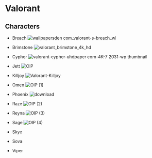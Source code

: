 # Valorant 
## Characters
* Breach
![wallpapersden com_valorant-s-breach_wl](https://user-images.githubusercontent.com/75221857/101377574-d8336a80-3866-11eb-8dd2-b5da09f8ecc7.jpg)

* Brimstone
![valorant_brimstone_4k_hd](https://user-images.githubusercontent.com/75221857/101377434-a5897200-3866-11eb-837f-18c6aaabc2b0.jpg)

* Cypher
![valorant-cypher-uhdpaper com-4K-7 2031-wp thumbnail](https://user-images.githubusercontent.com/75221857/101377770-1e88c980-3867-11eb-8887-2cada28ec20a.jpg)

* Jett
 ![OIP](https://user-images.githubusercontent.com/75221857/101378969-93a8ce80-3868-11eb-8faa-3e2cd74773c9.jpeg)
 
* Killjoy
![Valorant-Killjoy](https://user-images.githubusercontent.com/75221857/101379211-e1253b80-3868-11eb-9f9a-fbc5a2985e8f.jpg)

* Omen
![OIP (1)](https://user-images.githubusercontent.com/75221857/101379765-804a3300-3869-11eb-90f5-9749bc1e20c4.jpeg)

* Phoenix
![download](https://user-images.githubusercontent.com/75221857/101379673-5f81dd80-3869-11eb-8aaf-dab1e574fa99.jpeg)

* Raze
![OIP (2)](https://user-images.githubusercontent.com/75221857/101379907-b12a6800-3869-11eb-9f95-41c105edf161.jpeg)

* Reyna
![OIP (3)](https://user-images.githubusercontent.com/75221857/101380086-ecc53200-3869-11eb-9b7e-9c711d9fb539.jpeg)

* Sage
![OIP (4)](https://user-images.githubusercontent.com/75221857/101380253-1e3dfd80-386a-11eb-8ee7-ea3d39452d94.jpeg)

* Skye

* Sova

* Viper
